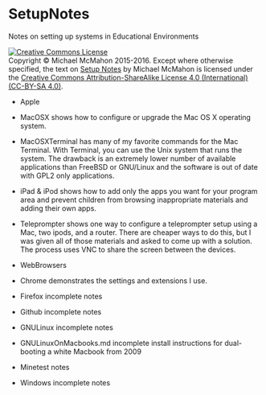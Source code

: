 # SetupNotes
Notes on setting up systems in Educational Environments

<a rel="license" href="http://creativecommons.org/licenses/by-sa/4.0/"><img alt="Creative Commons License" style="border-width:0" src="https://i.creativecommons.org/l/by-sa/4.0/88x31.png" /></a><br>Copyright © Michael McMahon 2015-2016.  Except where otherwise specified, the text on <a href="https://github.com/TechnologyClassroom/SetupNotes/">Setup Notes</a> by Michael McMahon is licensed under the <a href="https://creativecommons.org/licenses/by-sa/4.0/">Creative Commons Attribution-ShareAlike License 4.0 (International) (CC-BY-SA 4.0)</a>.

  * Apple

   * MacOSX shows how to configure or upgrade the Mac OS X operating system.

   * MacOSXTerminal has many of my favorite commands for the Mac Terminal.  With Terminal, you can use the Unix system that runs the system.  The drawback is an extremely lower number of available applications than FreeBSD or GNU/Linux and the software is out of date with GPL2 only applications.
   
   * iPad & iPod shows how to add only the apps you want for your program area and prevent children from browsing inappropriate materials and adding their own apps.

   * Teleprompter shows one way to configure a teleprompter setup using a Mac, two ipods, and a router.  There are cheaper ways to do this, but I was given all of those materials and asked to come up with a solution.  The process uses VNC to share the screen between the devices.

  * WebBrowsers
  
   * Chrome demonstrates the settings and extensions I use.
  
   * Firefox incomplete notes

  * Github incomplete notes

  * GNULinux incomplete notes
  
  * GNULinuxOnMacbooks.md incomplete install instructions for dual-booting a white Macbook from 2009

  * Minetest notes

  * Windows incomplete notes
